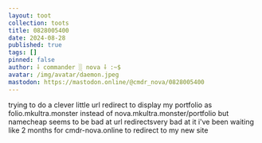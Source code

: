 ```yaml
---
layout: toot
collection: toots
title: 0828005400
date: 2024-08-28
published: true
tags: []
pinned: false
author: ⸸ commander ░ nova ⸸ :~$
avatar: /img/avatar/daemon.jpeg
mastodon: https://mastodon.online/@cmdr_nova/0828005400
---
```


trying to do a clever little url redirect to display my portfolio as folio.mkultra.monster instead of nova.mkultra.monster/portfolio but namecheap seems to be bad at url redirectsvery bad at it i've been waiting like 2 months for cmdr-nova.online to redirect to my new site
